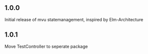 ## 1.0.0
Initial release of mvu statemanagement, inspired by Elm-Architecture

## 1.0.1
Move TestController to seperate package